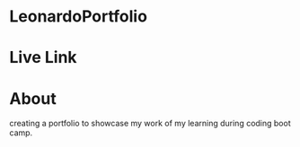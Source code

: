# LeonardoPortfolio

# Live Link


# About 
creating a portfolio to showcase my work of my learning during coding boot camp.

#